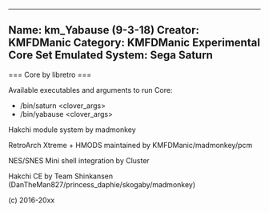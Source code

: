 -----------------------
Name: km_Yabause (9-3-18)
Creator: KMFDManic
Category: KMFDManic Experimental Core Set
Emulated System: Sega Saturn
-----------------------
=== Core by libretro ===

Available executables and arguments to run Core:
- /bin/saturn <rom> <clover_args>
- /bin/yabause <rom> <clover_args>

Hakchi module system by madmonkey

RetroArch Xtreme + HMODS maintained by KMFDManic/madmonkey/pcm

NES/SNES Mini shell integration by Cluster

Hakchi CE by Team Shinkansen (DanTheMan827/princess_daphie/skogaby/madmonkey)

(c) 2016-20xx
